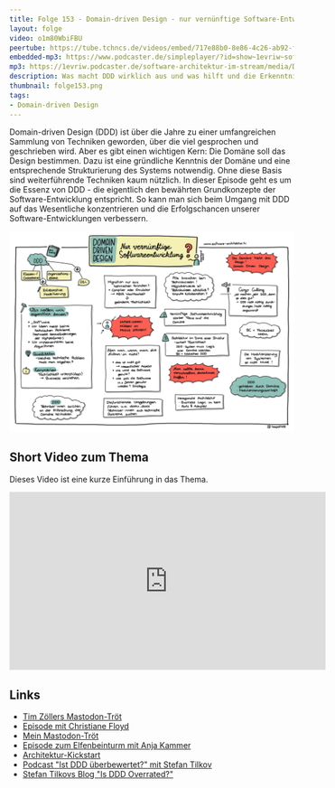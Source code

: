 ```yaml
---
title: Folge 153 - Domain-driven Design - nur vernünftige Software-Entwicklung?
layout: folge
video: o1m80WbiFBU
peertube: https://tube.tchncs.de/videos/embed/717e88b0-8e86-4c26-ab92-f342bc4ee266
embedded-mp3: https://www.podcaster.de/simpleplayer/?id=show~1evriw~software-architektur-im-stream~pod-96bf8e5e401dc0fe66e2601186&v=1677248818
mp3: https://1evriw.podcaster.de/software-architektur-im-stream/media/Domain-driven_Design_nur_vernuenftige_Software-Entwicklung.mp3
description: Was macht DDD wirklich aus und was hilft und die Erkenntnis?
thumbnail: folge153.png
tags:
- Domain-driven Design
---
```


Domain-driven Design (DDD) ist über die Jahre zu einer umfangreichen
Sammlung von Techniken geworden, über die viel gesprochen und
geschrieben wird. Aber es gibt einen wichtigen Kern: Die Domäne soll
das Design bestimmen. Dazu ist eine gründliche Kenntnis der Domäne und
eine entsprechende Strukturierung des Systems notwendig. Ohne diese
Basis sind weiterführende Techniken kaum nützlich. In dieser Episode
geht es um die Essenz von DDD - die eigentlich den bewährten
Grundkonzepte der Software-Entwicklung entspricht. So kann man sich
beim Umgang mit DDD auf das Wesentliche konzentrieren und die
Erfolgschancen unserer Software-Entwicklungen verbessern.

![Sketchnotes](/sketchnotes/folge153.jpg)

## Short Video zum Thema

Dieses Video ist eine kurze Einführung in das Thema.

<center>
<div class="embed-container"> <iframe width="560" height="315"
	src="https://www.youtube-nocookie.com/embed/8YeBP3hMTxs"
	frameborder="0" allow="accelerometer; autoplay; clipboard-write;
	encrypted-media; gyroscope; picture-in-picture fullscreen"
	></iframe>
</div>
</center>

## Links

* [Tim Zöllers Mastodon-Tröt](https://mastodon.social/@javahippie@freiburg.social/109647671664101442)
* [Episode mit Christiane Floyd](https://software-architektur.tv/2021/07/09/folge66.html)
* [Mein Mastodon-Tröt](https://mastodon.social/@ewolff/109649348855211500)
* [Episode zum Elfenbeinturm mit Anja Kammer](https://mastodon.social/@ewolff/109649348855211500)
* [Architektur-Kickstart](https://www.socreatory.com/de/trainings/arch-kickstart)
* [Podcast "Ist DDD überbewertet?" mit Stefan Tilkov](https://www.heise.de/blog/Episode-85-Ist-Domain-Driven-Design-ueberbewertet-6138504.html)
* [Stefan Tilkovs Blog "Is DDD Overrated?"](https://www.innoq.com/en/blog/is-domain-driven-design-overrated/)
